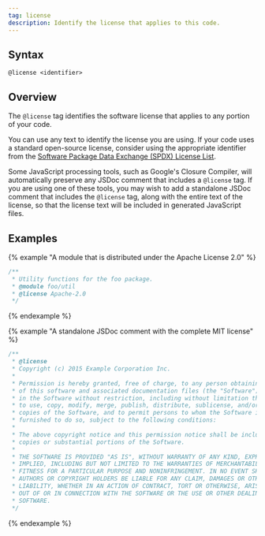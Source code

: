 ```yaml
---
tag: license
description: Identify the license that applies to this code.
---
```


## Syntax

`@license <identifier>`


## Overview

The `@license` tag identifies the software license that applies to any portion of your code.

You can use any text to identify the license you are using. If your code uses a standard open-source
license, consider using the appropriate identifier from the [Software Package Data Exchange (SPDX)
License List][spdx].

Some JavaScript processing tools, such as Google's Closure Compiler, will automatically preserve
any JSDoc comment that includes a `@license` tag. If you are using one of these tools, you may wish
to add a standalone JSDoc comment that includes the `@license` tag, along with the entire text of
the license, so that the license text will be included in generated JavaScript files.

[spdx]: https://spdx.org/licenses/


## Examples

{% example "A module that is distributed under the Apache License 2.0" %}

```js
/**
 * Utility functions for the foo package.
 * @module foo/util
 * @license Apache-2.0
 */
```
{% endexample %}

{% example "A standalone JSDoc comment with the complete MIT license" %}

```js
/**
 * @license
 * Copyright (c) 2015 Example Corporation Inc.
 *
 * Permission is hereby granted, free of charge, to any person obtaining a copy
 * of this software and associated documentation files (the "Software"), to deal
 * in the Software without restriction, including without limitation the rights
 * to use, copy, modify, merge, publish, distribute, sublicense, and/or sell
 * copies of the Software, and to permit persons to whom the Software is
 * furnished to do so, subject to the following conditions:
 *
 * The above copyright notice and this permission notice shall be included in all
 * copies or substantial portions of the Software.
 *
 * THE SOFTWARE IS PROVIDED "AS IS", WITHOUT WARRANTY OF ANY KIND, EXPRESS OR
 * IMPLIED, INCLUDING BUT NOT LIMITED TO THE WARRANTIES OF MERCHANTABILITY,
 * FITNESS FOR A PARTICULAR PURPOSE AND NONINFRINGEMENT. IN NO EVENT SHALL THE
 * AUTHORS OR COPYRIGHT HOLDERS BE LIABLE FOR ANY CLAIM, DAMAGES OR OTHER
 * LIABILITY, WHETHER IN AN ACTION OF CONTRACT, TORT OR OTHERWISE, ARISING FROM,
 * OUT OF OR IN CONNECTION WITH THE SOFTWARE OR THE USE OR OTHER DEALINGS IN THE
 * SOFTWARE.
 */
```

{% endexample %}
